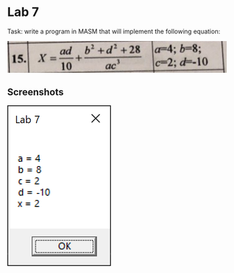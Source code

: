 # Lab 7

Task: write a program in MASM that will implement the following equation:

<img src=".github/image0.png" />

## Screenshots

<img src=".github/image1.png" />
